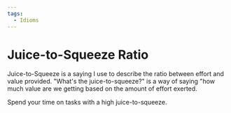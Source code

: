 ```yaml
---
tags:
  - Idioms
---
```


# Juice-to-Squeeze Ratio

Juice-to-Squeeze is a saying I use to describe the ratio between effort and
value provided. "What's the juice-to-squeeze?" is a way of saying "how much
value are we getting based on the amount of effort exerted.

Spend your time on tasks with a high juice-to-squeeze.
